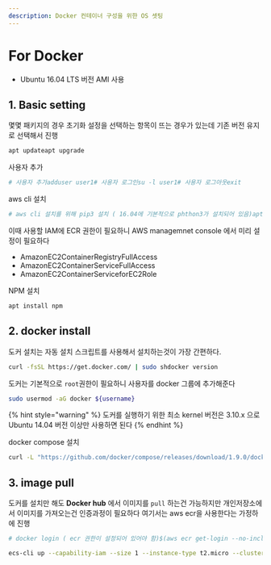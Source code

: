 ```yaml
---
description: Docker 컨테이너 구성을 위한 OS 셋팅
---
```


# For Docker

* Ubuntu 16.04 LTS 버전 AMI 사용

## 1. Basic setting

몇몇 패키지의 경우 초기화 설정을 선택하는 항목이 뜨는 경우가 있는데 기존 버전 유지로 선택해서 진행

```bash
apt updateapt upgrade
```

사용자 추가

```bash
# 사용자 추가adduser user1# 사용자 로그인su -l user1# 사용자 로그아웃exit
```

aws cli 설치

```bash
# aws cli 설치를 위해 pip3 설치 ( 16.04에 기본적으로 phthon3가 설치되어 있음)apt install python3-pipsu -l user1pip3 install awscli --upgrade --user# iam user 정보를 입력해준다.aws congigure
```

이때 사용할 IAM에 ECR 권한이 필요하니 AWS managemnet console 에서 미리 설정이 필요하다

* AmazonEC2ContainerRegistryFullAccess
* AmazonEC2ContainerServiceFullAccess
* AmazonEC2ContainerServiceforEC2Role

NPM 설치

```bash
apt install npm
```

## 2. docker install

도커 설치는 자동 설치 스크립트를 사용해서 설치하는것이 가장 간편하다.

```bash
curl -fsSL https://get.docker.com/ | sudo shdocker version
```

도커는 기본적으로 `root`권한이 필요하니 사용자를 docker 그룹에 추가해준다

```bash
sudo usermod -aG docker ${username}
```

{% hint style="warning" %}
도커를 실행하기 위한 최소 kernel 버전은 3.10.x 으로 Ubuntu 14.04 버전 이상만 사용하면 된다
{% endhint %}

docker compose 설치

```bash
curl -L "https://github.com/docker/compose/releases/download/1.9.0/docker-compose-$(uname -s)-$(uname -m)" -o /usr/local/bin/docker-composechmod +x /usr/local/bin/docker-composedocker-compose version
```

## 3. image pull

도커를 설치만 해도 **Docker hub** 에서 이미지를 `pull` 하는건 가능하지만 개인저장소에서 이미지를 가져오는건 인증과정이 필요하다 여기서는 aws ecr을 사용한다는 가정하에 진행

```bash
# docker login ( ecr 권한이 설정되어 있어야 함)$(aws ecr get-login --no-include-email --region ap-northeast-2)# 레지스트리에 있는 저장소 목록 조회aws ecr describe-repositoriesdocker pull ${repository_url}:${tag}
```

```bash
ecs-cli up --capability-iam --size 1 --instance-type t2.micro --cluster-config test-cli --keypair dev-iamport --subnets subnet-0923dca1a7cae5faa --security-group sg-0401b6e17b08eb789 --vpc vpc-0fcf055cd82dff70f
```

